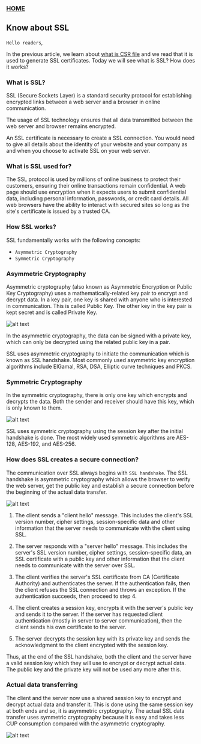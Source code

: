 ### [HOME](https://krishna-waidande-dev.github.io/krishna-waidande.github.io/)

## Know about SSL

`Hello readers`,

In the previous article, we learn about [what is CSR file](krishna-waidande.github.io/CSR) and we read that it is used to generate SSL certificates. Today we will see what is SSL? How does it works?

### What is SSL?

SSL (Secure Sockets Layer) is a standard security protocol for establishing encrypted links between a web server and a browser in online communication.

The usage of SSL technology ensures that all data transmitted between the web server and browser remains encrypted.

An SSL certificate is necessary to create a SSL connection. You would need to give all details about the identity of your website and your company as and when you choose to activate SSL on your web server. 

### What is SSL used for?

The SSL protocol is used by millions of online business to protect their customers, ensuring their online transactions remain confidential. A web page should use encryption when it expects users to submit confidential data, including personal information, passwords, or credit card details. All web browsers have the ability to interact with secured sites so long as the site's certificate is issued by a trusted CA.


### How SSL works? 

SSL fundamentally works with the following concepts:

+ `Asymmetric Cryptography`
+ `Symmetric Cryptography`

### Asymmetric Cryptography

Asymmetric cryptography (also known as Asymmetric Encryption or Public Key Cryptography) uses a mathematically-related key pair to encrypt and decrypt data. In a key pair, one key is shared with anyone who is interested in communication. This is called Public Key. The other key in the key pair is kept secret and is called Private Key.

![alt text](images/asymmetric_key.png "Asymmetric cryptography") 

In the asymmetric cryptography, the data can be signed with a private key, which can only be decrypted using the related public key in a pair.


SSL uses asymmetric cryptography to initiate the communication which is known as SSL handshake. Most commonly used asymmetric key encryption algorithms include ElGamal, RSA, DSA, Elliptic curve techniques and PKCS.


### Symmetric Cryptography

In the symmetric cryptography, there is only one key which encrypts and decrypts the data. Both the sender and receiver should have this key, which is only known to them.

![alt text](images/symmetric_key.png "Symmetric cryptography") 

SSL uses symmetric cryptography using the session key after the initial handshake is done. The most widely used symmetric algorithms are AES-128, AES-192, and AES-256.


### How does SSL creates a secure connection?

The communication over SSL always begins with `SSL handshake`. The SSL handshake is asymmetric cryptography which allows the browser to verify the web server, get the public key and establish a secure connection before the beginning of the actual data transfer.

![alt text](images/ssl_handshake.png "SSL handshake")

1. The client sends a "client hello" message. This includes the client's SSL version number, cipher settings, session-specific data and other information that the server needs to communicate with the client using SSL.

2. The server responds with a "server hello" message. This includes the server's SSL version number, cipher settings, session-specific data, an SSL certificate with a public key and other information that the client needs to communicate with the server over SSL.

3. The client verifies the server's SSL certificate from CA (Certificate Authority) and authenticates the server. If the authentication fails, then the client refuses the SSL connection and throws an exception. If the authentication succeeds, then proceed to step 4.

4. The client creates a session key, encrypts it with the server's public key and sends it to the server. If the server has requested client authentication (mostly in server to server communication), then the client sends his own certificate to the server.

5. The server decrypts the session key with its private key and sends the acknowledgment to the client encrypted with the session key.


Thus, at the end of the SSL handshake, both the client and the server have a valid session key which they will use to encrypt or decrypt actual data. The public key and the private key will not be used any more after this.


### Actual data transferring

The client and the server now use a shared session key to encrypt and decrypt actual data and transfer it. This is done using the same session key at both ends and so, it is asymmetric cryptography. The actual SSL data transfer uses symmetric cryptography because it is easy and takes less CUP consumption compared with the asymmetric cryptography.

![alt text](images/actual_data.png "Data transfer")
